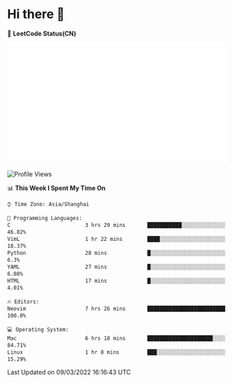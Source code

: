 # Hi there 👋

📝 **LeetCode Status(CN)**

![wsmbsbbz's LeetCode status](https://github.com/wsmbsbbz/wsmbsbbz/blob/main/status.svg)

<!--
**wsmbsbbz/wsmbsbbz** is a ✨ _special_ ✨ repository because its `README.md` (this file) appears on your GitHub profile.

Here are some ideas to get you started:

- 🔭 I’m currently working on ...
- 🌱 I’m currently learning ...
- 👯 I’m looking to collaborate on ...
- 🤔 I’m looking for help with ...
- 💬 Ask me about ...
- 📫 How to reach me: ...
- 😄 Pronouns: ...
- ⚡ Fun fact: ...
-->
<!--START_SECTION:waka-->
![Profile Views](http://img.shields.io/badge/Profile%20Views-0-blue)

📊 **This Week I Spent My Time On** 

```text
⌚︎ Time Zone: Asia/Shanghai

💬 Programming Languages: 
C                        3 hrs 29 mins       ███████████░░░░░░░░░░░░░░   46.82% 
VimL                     1 hr 22 mins        ████░░░░░░░░░░░░░░░░░░░░░   18.37% 
Python                   28 mins             █░░░░░░░░░░░░░░░░░░░░░░░░   6.3% 
YAML                     27 mins             █░░░░░░░░░░░░░░░░░░░░░░░░   6.08% 
HTML                     17 mins             █░░░░░░░░░░░░░░░░░░░░░░░░   4.01%

🔥 Editors: 
Neovim                   7 hrs 26 mins       █████████████████████████   100.0%

💻 Operating System: 
Mac                      6 hrs 18 mins       █████████████████████░░░░   84.71% 
Linux                    1 hr 8 mins         ███░░░░░░░░░░░░░░░░░░░░░░   15.29%

```


 Last Updated on 09/03/2022 16:16:43 UTC
<!--END_SECTION:waka-->
